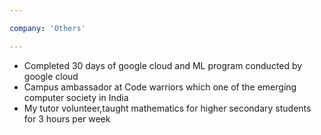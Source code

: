 ```yaml
---

company: 'Others'

---
```


- Completed 30 days of google cloud and ML program conducted by google cloud
- Campus ambassador at Code warriors which one of the emerging computer society in India
- My tutor volunteer,taught mathematics for higher secondary students for 3 hours per week